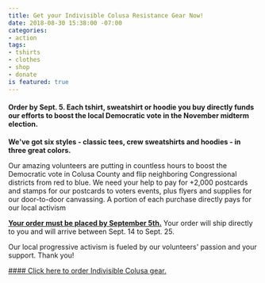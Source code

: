 ```yaml
---
title: Get your Indivisible Colusa Resistance Gear Now!
date: 2018-08-30 15:38:00 -07:00
categories:
- action
tags:
- tshirts
- clothes
- shop
- donate
is featured: true
---
```


#### Order by Sept. 5. Each tshirt, sweatshirt or hoodie you buy directly funds our efforts to boost the local Democratic vote in the November midterm election.

**We've got six styles - classic tees, crew sweatshirts and hoodies - in three great colors.**

Our amazing volunteers are putting in countless hours to boost the Democratic vote in Colusa County and flip neighboring Congressional districts from red to blue. We need your help to pay for +2,000 postcards and stamps for our postcards to voters events, plus flyers and supplies for our door-to-door canvassing. A portion of each purchase directly pays for our local activism 

[**Your order must be placed by September 5th.**](https://www.bonfire.com/indivisiblecolusa/) Your order will ship directly to you and will arrive  between Sept. 14 to Sept. 25. 

Our local progressive activism is fueled by our volunteers' passion and your support. Thank you! 

[#### Click here to order Indivisible Colusa gear.](https://www.bonfire.com/indivisiblecolusa/)